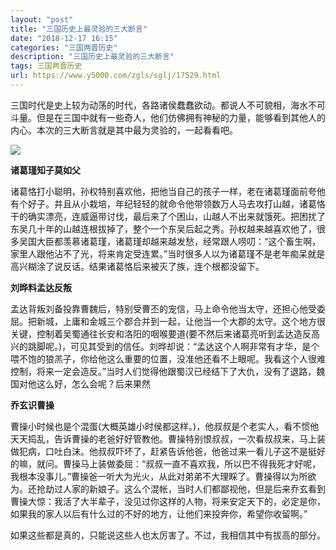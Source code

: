```yaml
---
layout: "post"
title: "三国历史上最灵验的三大断言"
date: "2018-12-17 16:15"
categories: "三国两晋历史"
description: "三国历史上最灵验的三大断言"
tags: 三国两晋历史
url: https://www.y5000.com/zgls/sglj/17529.html
---
```






三国时代是史上较为动荡的时代，各路诸侯蠢蠢欲动。都说人不可貌相，海水不可斗量。但是在三国中就有一些奇人，他们仿佛拥有神秘的力量，能够看到其他人的内心。本次的三大断言就是其中最为灵验的，一起看看吧。

![](https://img.y5000.com/uploads/allimg/170320/6-1F3201JQb19.jpg)

**诸葛瑾知子莫如父**

诸葛恪打小聪明，孙权特别喜欢他，把他当自己的孩子一样，老在诸葛瑾面前夸他有个好子。并且从小栽培，年纪轻轻的就命令他带领数万人马去攻打山越，诸葛恪干的确实漂亮，连威逼带讨伐，最后来了个困山，山越人不出来就饿死。把困扰了东吴几十年的山越连根拔掉了，整个一个东吴后起之秀。孙权越来越喜欢他了，很多吴国大臣都羡慕诸葛瑾，诸葛瑾却越来越发愁，经常跟人唠叨：“这个畜生啊，家里人跟他沾不了光，将来肯定受连累。”当时很多人以为诸葛瑾不是老年痴呆就是高兴糊涂了说反话。结果诸葛恪后来被灭了族，连个根都没留下。

**刘晔料孟达反叛**

孟达背叛刘备投靠曹魏后，特别受曹丕的宠信，马上命令他当太守，还担心他受委屈。把新城，上庸和金城三个郡合并到一起，让他当一个大郡的太守。这个地方很关键，控制着吴蜀通往长安和洛阳的咽喉要道(要不然后来诸葛亮听到孟达造反高兴的跳脚呢。)，可见其受到的信任。刘晔却说：“孟达这个人啊非常有才华，是个喂不饱的狼羔子，你给他这么重要的位置，没准他还看不上眼呢。我看这个人很难控制，将来一定会造反。”当时人们觉得他跟蜀汉已经结下了大仇，没有了退路，魏国对他这么好，怎么会呢？后来果然

**乔玄识曹操**

曹操小时候也是个混蛋(大概英雄小时侯都这样。)，他叔叔是个老实人，看不惯他天天捣乱，告诉曹操的老爸好好管教他。曹操特别恨叔叔，一次看叔叔来，马上装做犯病，口吐白沫。他叔叔吓坏了，赶紧告诉他爸，他爸过来一看儿子这不是挺好的嘛，就问。曹操马上装做委屈：“叔叔一直不喜欢我，所以巴不得我死才好呢，我根本没事儿。”曹操爸一听大为光火，从此对弟弟不大理睬了。曹操得以为所欲为。还抢劫过人家的新娘子。这么个混帐，当时人们都鄙视他，但是后来乔玄看到曹操大惊：我活了大半辈子，没见过你这样的人物，将来安定天下的，必定是你，如果我的家人以后有什么过的不好的地方，让他们来投奔你，希望你收留啊。”

如果这些都是真的，只能说这些人也太厉害了。不过，我相信其中有拔高的部分。
